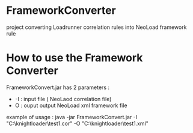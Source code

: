 # FrameworkConverter
project converting Loadrunner correlation rules into NeoLoad framework rule


#  How to use the Framework Converter 
FrameworkConvert.jar has 2 parameters :
- -I : input file ( NeoLaod correlation file)
- O : ouput output NeoLoad xml framework file

example of usage :
java -jar FrameworkConvert.jar -I "C:\knightloader\test1.cor" -O "C:\knightloader\test1.xml"
